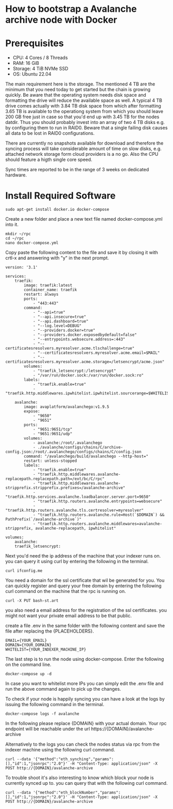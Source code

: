 How to bootstrap a Avalanche archive node with Docker
====


Prerequisites
====

* CPU: 4 Cores / 8 Threads
* RAM: 16 GiB
* Storage: 4 TiB NVMe SSD
* OS: Ubuntu 22.04

The main requirement here is the storage. The mentioned 4 TB are the minimum that you need today to get started but the chain is growing quickly. Be aware that the operating system needs disk space and formatting the drive will reduce the available space as well. A typical 4 TB drive comes actually with 3.84 TB disk space from which after formatting 3.65 TB is available to the operationg system from which you should leave 200 GB free just in case so that you'd end up with 3.45 TB for the nodes datdir. Thus you should probably invest into an array of two 4 TB disks e.g. by configuring them to run in RAID0. Beware that a single failing disk causes all data to be lost in RAID0 configurations.

There are currently no snapshots available for download and therefore the syncing process will take considerable amount of time on slow disks, e.g. attached network storage form cloud providers is a no go. Also the CPU should feature a higth single core speed. 

Sync times are reported to be in the range of 3 weeks on dedicated hardware.


Install Required Software
===

	sudo apt-get install docker.io docker-compose
	
Create a new folder and place a new text file named docker-compose.yml into it.

	mkdir ~/rpc
	cd ~/rpc
	nano docker-compose.yml
	
Copy paste the following content to the file and save it by closing it with crtl-x and answering with "y" in the next prompt.

	version: '3.1'

	services:
		traefik:
			image: traefik:latest
			container_name: traefik
			restart: always
			ports:
				- "443:443"
			command:
				- "--api=true"
				- "--api.insecure=true"
				- "--api.dashboard=true"
				- "--log.level=DEBUG"
				- "--providers.docker=true"
				- "--providers.docker.exposedbydefault=false"
				- "--entrypoints.websecure.address=:443"
				- "--certificatesresolvers.myresolver.acme.tlschallenge=true"
				- "--certificatesresolvers.myresolver.acme.email=$MAIL"
				- "--certificatesresolvers.myresolver.acme.storage=/letsencrypt/acme.json"
			volumes:
				- "traefik_letsencrypt:/letsencrypt"
				- "/var/run/docker.sock:/var/run/docker.sock:ro"
			labels:
				- "traefik.enable=true"
				- "traefik.http.middlewares.ipwhitelist.ipwhitelist.sourcerange=$WHITELIST"

		avalanche:
			image: avaplatform/avalanchego:v1.9.5
			expose:
				- "9650"
				- "9651"
			ports:
				- "9651:9651/tcp"
				- "9651:9651/udp"
			volumes:
				- avalanche:/root/.avalanchego
				- ./avalanche/configs/chains/C/archive-config.json:/root/.avalanchego/configs/chains/C/config.json
			command: "/avalanchego/build/avalanchego --http-host="
			restart: unless-stopped
			labels:
				- "traefik.enable=true"
				- "traefik.http.middlewares.avalanche-replacepath.replacepath.path=/ext/bc/C/rpc"
				- "traefik.http.middlewares.avalanche-stripprefix.stripprefix.prefixes=/avalanche-archive"
				- "traefik.http.services.avalanche.loadbalancer.server.port=9650"
				- "traefik.http.routers.avalanche.entrypoints=websecure"
				- "traefik.http.routers.avalanche.tls.certresolver=myresolver"
				- "traefik.http.routers.avalanche.rule=Host(`$DOMAIN`) && PathPrefix(`/avalanche-archive`)"
				- "traefik.http.routers.avalanche.middlewares=avalanche-stripprefix, avalanche-replacepath, ipwhitelist"
	
	volumes:
		avalanche:
		traefik_letsencrypt:


Next you'd need the ip address of the machine that your indexer runs on. you can query it using curl by entering the following in the terminal.

	curl ifconfig.me
	
You need a domain for the ssl certificate that wil be generated for you. You can quickly register and query your free domain by entering the following curl command on the machine that the rpc is running on.

	curl -X PUT bash-st.art

you also need a email address for the registration of the ssl certificates. you might not want your private email address to be that public.

create a file .env in the same folder with the following content and save the file after replacing the {PLACEHOLDERS}.

	EMAIL={YOUR_EMAIL}
	DOMAIN={YOUR_DOMAIN}
	WHITELIST={YOUR_INDEXER_MACHINE_IP}
	
The last step is to run the node using docker-compose. Enter the following on the command line.

	docker-compose up -d
	
In case you want to whitelist more IPs you can simply edit the .env file and run the above command again to pick up the changes.

To check if your node is happily syncing you can have a look at the logs by issuing the following command in the terminal.

	docker-compose logs -f avalanche

In the following please replace {DOMAIN} with your actual domain. Your rpc endpoint will be reachable under the url https://{DOMAIN}/avalanche-archive
	
Alternatively to the logs you can check the nodes status via rpc from the indexer machine using the following curl command.

	curl --data '{"method":"eth_synching","params":[],"id":1,"jsonrpc":"2.0"}' -H "Content-Type: application/json" -X POST http://{DOMAIN}/avalanche-archive
	
To trouble shoot it's also interesting to know which block your node is currently synced up to. you can query that with the following curl command.

	curl --data '{"method":"eth_blockNumber","params":[],"id":1,"jsonrpc":"2.0"}' -H "Content-Type: application/json" -X POST http://{DOMAIN}/avalanche-archive

